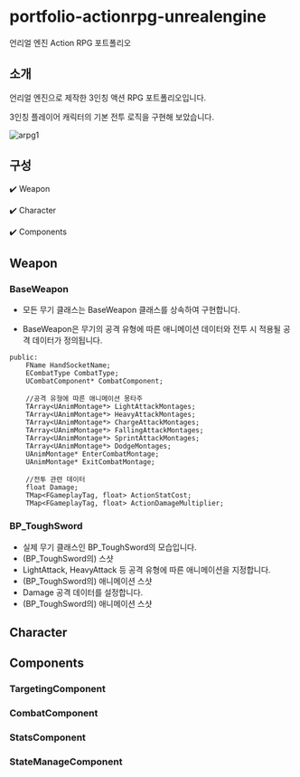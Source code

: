 # portfolio-actionrpg-unrealengine
언리얼 엔진 Action RPG 포트폴리오


## 소개
언리얼 엔진으로 제작한 3인칭 액션 RPG 포트폴리오입니다.


3인칭 플레이어 캐릭터의 기본 전투 로직을 구현해 보았습니다.


![arpg1](https://user-images.githubusercontent.com/96270683/229277573-60205ff8-0400-4b84-bd82-76ed9fd2e4a8.PNG)


## 구성
:heavy_check_mark: Weapon


:heavy_check_mark: Character


:heavy_check_mark: Components


## Weapon


### BaseWeapon
- 모든 무기 클래스는 BaseWeapon 클래스를 상속하여 구현합니다.



- BaseWeapon은 무기의 공격 유형에 따른 애니메이션 데이터와 전투 시 적용될 공격 데이터가 정의됩니다.
```
public:
	FName HandSocketName;
	ECombatType CombatType;
	UCombatComponent* CombatComponent;

	//공격 유형에 따른 애니메이션 몽타주
	TArray<UAnimMontage*> LightAttackMontages;
	TArray<UAnimMontage*> HeavyAttackMontages;
	TArray<UAnimMontage*> ChargeAttackMontages;
	TArray<UAnimMontage*> FallingAttackMontages;
	TArray<UAnimMontage*> SprintAttackMontages;
	TArray<UAnimMontage*> DodgeMontages;
	UAnimMontage* EnterCombatMontage;
	UAnimMontage* ExitCombatMontage;

	//전투 관련 데이터
	float Damage;
	TMap<FGameplayTag, float> ActionStatCost;
	TMap<FGameplayTag, float> ActionDamageMultiplier;
```


### BP_ToughSword
- 실제 무기 클래스인 BP_ToughSword의 모습입니다.
- (BP_ToughSword의) 스샷
- LightAttack, HeavyAttack 등 공격 유형에 따른 애니메이션을 지정합니다.
- (BP_ToughSword의) 애니메이션 스샷
- Damage 공격 데이터를 설정합니다.
- (BP_ToughSword의) 애니메이션 스샷

## Character


## Components


### TargetingComponent


### CombatComponent


### StatsComponent


### StateManageComponent
